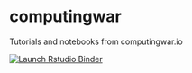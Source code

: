# computingwar
Tutorials and notebooks from computingwar.io

 <!-- badges: start -->
  [![Launch Rstudio Binder](http://mybinder.org/badge_logo.svg)](https://mybinder.org/v2/gh/markdjacobsen/computingwar/main?urlpath=rstudio)
  <!-- badges: end -->